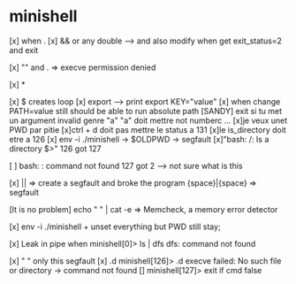 # minishell

[x] when .
[x] && or any double --> and also modify when get exit_status=2 and exit

[x] "" and . => execve permission denied

[x] *

[x] $ creates loop
[x] export --> print export KEY="value"
[x] when change PATH=value still should be able to run  absolute path
[SANDY] exit si tu met un argument invalid genre "a" "a" doit mettre not numberc ...
[x]je veux unet PWD par pitie
[x]ctrl + d doit pas mettre le status a 131
[x]le is_directory doit etre a 126
[x] env -i ./minishell -> $OLDPWD -> segfault
[x]"bash: /: Is a directory
$>"    126
 got 127

[ ] bash: : command not found    127
got 2  --> not sure what is this

[x] || => create a segfault and broke the program
{space}|{space} => segfault

[It is no problem] echo "          " | cat -e
=> Memcheck, a memory error detector

[x] env -i ./minishell + unset everything but PWD still stay; 

[x] Leak in pipe when minishell[0]> ls | dfs
dfs: command not found

[x] " " only this segfault
[x] .d minishell[126]> .d execve failed: No such file or directory -> command not found
[] minishell[127]> exit if cmd false 
